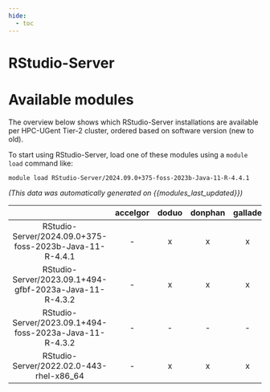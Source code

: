 ```yaml
---
hide:
  - toc
---
```


RStudio-Server
==============

# Available modules


The overview below shows which RStudio-Server installations are available per HPC-UGent Tier-2 cluster, ordered based on software version (new to old).

To start using RStudio-Server, load one of these modules using a `module load` command like:

```shell
module load RStudio-Server/2024.09.0+375-foss-2023b-Java-11-R-4.4.1
```

*(This data was automatically generated on {{modules_last_updated}})*  

| |accelgor|doduo|donphan|gallade|joltik|shinx|skitty|
| :---: | :---: | :---: | :---: | :---: | :---: | :---: | :---: |
|RStudio-Server/2024.09.0+375-foss-2023b-Java-11-R-4.4.1|-|x|x|x|-|x|x|
|RStudio-Server/2023.09.1+494-gfbf-2023a-Java-11-R-4.3.2|-|x|x|x|-|-|-|
|RStudio-Server/2023.09.1+494-foss-2023a-Java-11-R-4.3.2|-|-|-|-|-|x|x|
|RStudio-Server/2022.02.0-443-rhel-x86_64|-|x|x|x|-|-|-|
